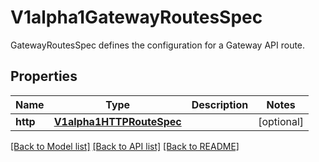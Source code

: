 # V1alpha1GatewayRoutesSpec

GatewayRoutesSpec defines the configuration for a Gateway API route.
## Properties
Name | Type | Description | Notes
------------ | ------------- | ------------- | -------------
**http** | [**V1alpha1HTTPRouteSpec**](V1alpha1HTTPRouteSpec.md) |  | [optional] 

[[Back to Model list]](../README.md#documentation-for-models) [[Back to API list]](../README.md#documentation-for-api-endpoints) [[Back to README]](../README.md)


